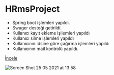 
# HRmsProject

* Spring boot işlemleri yapıldı.
* Swager desteği getirildi.
* Kullanıcı kayıt ekleme işilemleri yapıldı
* Kullanıcı silme işlemleri yapıldı
* Kullanıcının idsine göre çağırma işlemleri yapıldı
* Kullanıcının mail kontrolü yapıldı.

 [İncele](https://github.com/SalimBerk/HRmsProject/tree/main/hrms/src/main/java/kodlamaio/hrms)
 
 ![Screen Shot 25 05 2021 at 13 58](https://user-images.githubusercontent.com/77536512/119486799-532f0580-bd61-11eb-8993-c0005b9e122a.png)
